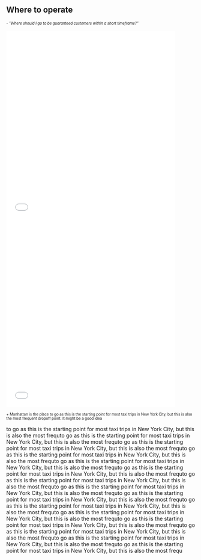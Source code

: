 ## Where to operate 

 
   <sub><sup> - *"Where should I go to be guaranteed customers within a short timeframe?"*</sup></sub>
  <iframe src="images/plot.html"
          sandbox="allow-same-origin allow-scripts"
          width="450"
          height="500"
          scrolling="no"
          seamless="seamless"
          frameborder="0"></iframe>
<iframe src="images/plot.html"
          sandbox="allow-same-origin allow-scripts"
          width="450"
          height="500"
          scrolling="no"
          seamless="seamless"
          frameborder="0"></iframe>
  
  <sub><sup> + Manhattan is the place to go as this is the starting point for most taxi trips in New York City, but this is also the most frequent dropoff point. It might be a good idea</sup></sub>


to go as this is the starting point for most taxi trips in New York City, but this is also the most frequto go as this is the starting point for most taxi trips in New York City, but this is also the most frequto go as this is the starting point for most taxi trips in New York City, but this is also the most frequto go as this is the starting point for most taxi trips in New York City, but this is also the most frequto go as this is the starting point for most taxi trips in New York City, but this is also the most frequto go as this is the starting point for most taxi trips in New York City, but this is also the most frequto go as this is the starting point for most taxi trips in New York City, but this is also the most frequto go as this is the starting point for most taxi trips in New York City, but this is also the most frequto go as this is the starting point for most taxi trips in New York City, but this is also the most frequto go as this is the starting point for most taxi trips in New York City, but this is also the most frequto go as this is the starting point for most taxi trips in New York City, but this is also the most frequto go as this is the starting point for most taxi trips in New York City, but this is also the most frequto go as this is the starting point for most taxi trips in New York City, but this is also the most frequto go as this is the starting point for most taxi trips in New York City, but this is also the most frequto go as this is the starting point for most taxi trips in New York City, but this is also the most frequ
